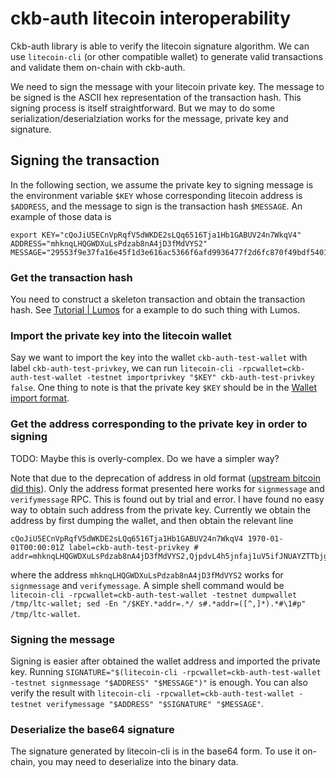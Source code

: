# ckb-auth litecoin interoperability

Ckb-auth library is able to verify the litecoin signature algorithm.
We can use `litecoin-cli` (or other compatible wallet) to generate valid transactions and validate them on-chain with ckb-auth.

We need to sign the message with your litecoin private key. The message to be signed is the ASCII hex representation of
the transaction hash. This signing process is itself straightforward. But we may to do some serialization/deserialziation
works for the message, private key and signature.

## Signing the transaction
In the following section, we assume the private key to signing message is the environment variable `$KEY`
whose corresponding litecoin address is `$ADDRESS`, and the message to sign is the transaction hash `$MESSAGE`.
An example of those data is 
```
export KEY="cQoJiU5ECnVpRqfV5dWKDE2sLQq6516Tja1Hb1GABUV24n7WkqV4" ADDRESS="mhknqLHQGWDXuLsPdzab8nA4jD3fMdVYS2" MESSAGE="29553f9e37fa16e45f1d3e616ac5366f6afd9936477f2d6fc870f49bdf540157"
```

### Get the transaction hash
You need to construct a skeleton transaction and obtain the transaction hash. See [Tutorial | Lumos](https://lumos-website.vercel.app/#5-create-a-transfer-transaction) for a example to do such thing with Lumos.

### Import the private key into the litecoin wallet
Say we want to import the key into the wallet `ckb-auth-test-wallet` with label `ckb-auth-test-privkey`, we can run
`litecoin-cli -rpcwallet=ckb-auth-test-wallet -testnet importprivkey "$KEY" ckb-auth-test-privkey false`.
One thing to note is that the private key `$KEY` should be in the [Wallet import format](https://en.bitcoin.it/wiki/Wallet_import_format).

### Get the address corresponding to the private key in order to signing
TODO: Maybe this is overly-complex. Do we have a simpler way?

Note that due to the deprecation of address in old format ([upstream bitcoin did this](https://river.com/learn/terms/h/hd-wallet)). Only the address format presented here works for `signmessage` and `verifymessage` RPC. This is found out by trial and error. I have found no easy way to obtain such address from the private key. Currently we obtain the address by first dumping the wallet, and then obtain the relevant line
```
cQoJiU5ECnVpRqfV5dWKDE2sLQq6516Tja1Hb1GABUV24n7WkqV4 1970-01-01T00:00:01Z label=ckb-auth-test-privkey # addr=mhknqLHQGWDXuLsPdzab8nA4jD3fMdVYS2,QjpdvL4h5jnfaj1uV5ifJNUAYZTTbjgFH5,tltc1qrz8z67vtu38pq2yzqtq7unftmsaueq6a8da5n2,tmweb1qqfgxqndkjczrcv2k6gc0f8jmzsug358j2dpf8t0dxe4jaheu3swp5qemjfm7c2v7gt5sl5snf9kr6tygl3t773l6spt4cmuel4d92m038gkysq8d
```
where the address `mhknqLHQGWDXuLsPdzab8nA4jD3fMdVYS2` works for `signmessage` and `verifymessage`.
A simple shell command would be `litecoin-cli -rpcwallet=ckb-auth-test-wallet -testnet dumpwallet /tmp/ltc-wallet; sed -En "/$KEY.*addr=.*/ s#.*addr=([^,]*).*#\1#p" /tmp/ltc-wallet`.

### Signing the message
Signing is easier after obtained the wallet address and imported the private key. Running
`SIGNATURE="$(litecoin-cli -rpcwallet=ckb-auth-test-wallet -testnet signmessage "$ADDRESS" "$MESSAGE")"` is enough.
You can also verify the result with `litecoin-cli -rpcwallet=ckb-auth-test-wallet -testnet verifymessage "$ADDRESS" "$SIGNATURE" "$MESSAGE"`.

### Deserialize the base64 signature
The signature generated by litecoin-cli is in the base64 form. To use it on-chain,
you may need to deserialize into the binary data.
